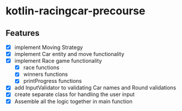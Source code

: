 # kotlin-racingcar-precourse


## Features
- [x] implement Moving Strategy
- [x] implement Car entity and move functionality
- [x] implement Race game functionality
    - [x] race functions 
    - [x] winners functions 
    - [x] printProgress functions 
- [x] add InputValidator to validating Car names and Round validations
- [x] create separate class for handling the user input
- [x] Assemble all the logic together in main function